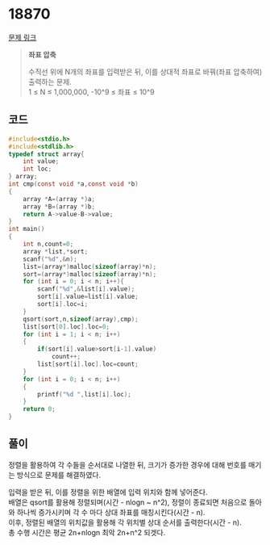 # 18870

[문제 링크](https://www.acmicpc.net/problem/18870)

> __좌표 압축__
>
> 수직선 위에 N개의 좌표를 입력받은 뒤, 이를 상대적 좌표로 바꿔(좌표 압축하여) 출력하는 문제.  
> 1 ≤ N ≤ 1,000,000, -10^9 ≤ 좌표 ≤ 10^9  

## 코드

```c
#include<stdio.h>
#include<stdlib.h>
typedef struct array{
    int value;
    int loc;
} array;
int cmp(const void *a,const void *b)
{
    array *A=(array *)a;
    array *B=(array *)b;
    return A->value-B->value;
}
int main()
{
    int n,count=0;
    array *list,*sort;
    scanf("%d",&n);
    list=(array*)malloc(sizeof(array)*n);
    sort=(array*)malloc(sizeof(array)*n);
    for (int i = 0; i < n; i++){
        scanf("%d",&list[i].value);
        sort[i].value=list[i].value;
        sort[i].loc=i;
    }
    qsort(sort,n,sizeof(array),cmp);
    list[sort[0].loc].loc=0;
    for (int i = 1; i < n; i++)
    {
        if(sort[i].value>sort[i-1].value)
            count++;
        list[sort[i].loc].loc=count;
    }
    for (int i = 0; i < n; i++)
    {
        printf("%d ",list[i].loc);
    }
    return 0;
}
```

## 풀이

정렬을 활용하여 각 수들을 순서대로 나열한 뒤, 크기가 증가한 경우에 대해 번호를 매기는 방식으로 문제를 해결하였다.  

입력을 받은 뒤, 이를 정렬을 위한 배열에 입력 위치와 함께 넣어준다.  
배열은 qsort를 활용해 정렬되며(시간 - nlogn ~ n^2), 정렬이 종료되면 처음으로 돌아와 하나씩 증가시키며 각 수 마다 상대 좌표를 매칭시킨다(시간 - n).  
이후, 정렬된 배열의 위치값을 활용해 각 위치별 상대 순서를 출력한다(시간 - n).  
총 수행 시간은 평균 2n+nlogn 최악 2n+n^2 되겟다.

